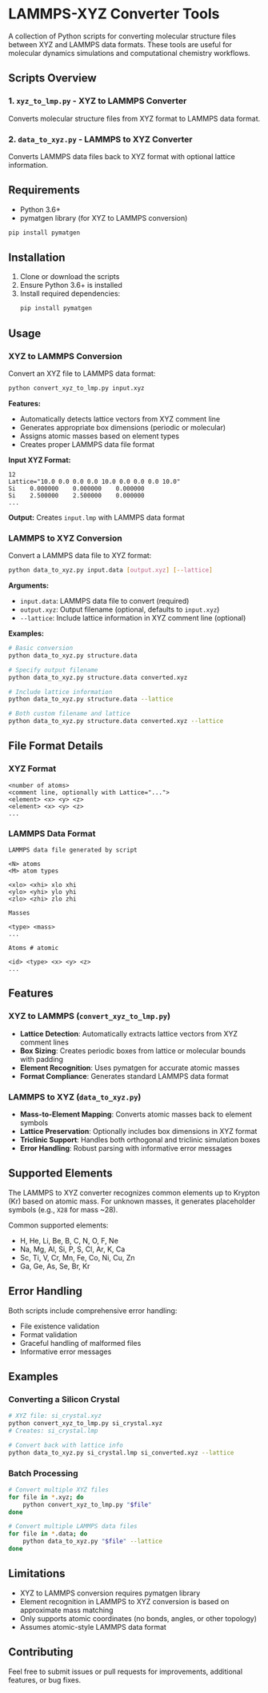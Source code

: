 # LAMMPS-XYZ Converter Tools

A collection of Python scripts for converting molecular structure files between XYZ and LAMMPS data formats. These tools are useful for molecular dynamics simulations and computational chemistry workflows.

## Scripts Overview

### 1. `xyz_to_lmp.py` - XYZ to LAMMPS Converter
Converts molecular structure files from XYZ format to LAMMPS data format.

### 2. `data_to_xyz.py` - LAMMPS to XYZ Converter  
Converts LAMMPS data files back to XYZ format with optional lattice information.

## Requirements

- Python 3.6+
- pymatgen library (for XYZ to LAMMPS conversion)

```bash
pip install pymatgen
```

## Installation

1. Clone or download the scripts
2. Ensure Python 3.6+ is installed
3. Install required dependencies:
   ```bash
   pip install pymatgen
   ```

## Usage

### XYZ to LAMMPS Conversion

Convert an XYZ file to LAMMPS data format:

```bash
python convert_xyz_to_lmp.py input.xyz
```

**Features:**
- Automatically detects lattice vectors from XYZ comment line
- Generates appropriate box dimensions (periodic or molecular)
- Assigns atomic masses based on element types
- Creates proper LAMMPS data file format

**Input XYZ Format:**
```
12
Lattice="10.0 0.0 0.0 0.0 10.0 0.0 0.0 0.0 10.0"
Si    0.000000    0.000000    0.000000
Si    2.500000    2.500000    0.000000
...
```

**Output:** Creates `input.lmp` with LAMMPS data format

### LAMMPS to XYZ Conversion

Convert a LAMMPS data file to XYZ format:

```bash
python data_to_xyz.py input.data [output.xyz] [--lattice]
```

**Arguments:**
- `input.data`: LAMMPS data file to convert (required)
- `output.xyz`: Output filename (optional, defaults to `input.xyz`)
- `--lattice`: Include lattice information in XYZ comment line (optional)

**Examples:**
```bash
# Basic conversion
python data_to_xyz.py structure.data

# Specify output filename
python data_to_xyz.py structure.data converted.xyz

# Include lattice information
python data_to_xyz.py structure.data --lattice

# Both custom filename and lattice
python data_to_xyz.py structure.data converted.xyz --lattice
```

## File Format Details

### XYZ Format
```
<number of atoms>
<comment line, optionally with Lattice="...">
<element> <x> <y> <z>
<element> <x> <y> <z>
...
```

### LAMMPS Data Format
```
LAMMPS data file generated by script

<N> atoms
<M> atom types

<xlo> <xhi> xlo xhi
<ylo> <yhi> ylo yhi
<zlo> <zhi> zlo zhi

Masses

<type> <mass>
...

Atoms # atomic

<id> <type> <x> <y> <z>
...
```

## Features

### XYZ to LAMMPS (`convert_xyz_to_lmp.py`)
- **Lattice Detection**: Automatically extracts lattice vectors from XYZ comment lines
- **Box Sizing**: Creates periodic boxes from lattice or molecular bounds with padding
- **Element Recognition**: Uses pymatgen for accurate atomic masses
- **Format Compliance**: Generates standard LAMMPS data format

### LAMMPS to XYZ (`data_to_xyz.py`)
- **Mass-to-Element Mapping**: Converts atomic masses back to element symbols
- **Lattice Preservation**: Optionally includes box dimensions in XYZ format
- **Triclinic Support**: Handles both orthogonal and triclinic simulation boxes
- **Error Handling**: Robust parsing with informative error messages

## Supported Elements

The LAMMPS to XYZ converter recognizes common elements up to Krypton (Kr) based on atomic mass. For unknown masses, it generates placeholder symbols (e.g., `X28` for mass ~28).

Common supported elements:
- H, He, Li, Be, B, C, N, O, F, Ne
- Na, Mg, Al, Si, P, S, Cl, Ar, K, Ca
- Sc, Ti, V, Cr, Mn, Fe, Co, Ni, Cu, Zn
- Ga, Ge, As, Se, Br, Kr

## Error Handling

Both scripts include comprehensive error handling:
- File existence validation
- Format validation
- Graceful handling of malformed files
- Informative error messages

## Examples

### Converting a Silicon Crystal
```bash
# XYZ file: si_crystal.xyz
python convert_xyz_to_lmp.py si_crystal.xyz
# Creates: si_crystal.lmp

# Convert back with lattice info
python data_to_xyz.py si_crystal.lmp si_converted.xyz --lattice
```

### Batch Processing
```bash
# Convert multiple XYZ files
for file in *.xyz; do
    python convert_xyz_to_lmp.py "$file"
done

# Convert multiple LAMMPS data files
for file in *.data; do
    python data_to_xyz.py "$file" --lattice
done
```

## Limitations

- XYZ to LAMMPS conversion requires pymatgen library
- Element recognition in LAMMPS to XYZ conversion is based on approximate mass matching
- Only supports atomic coordinates (no bonds, angles, or other topology)
- Assumes atomic-style LAMMPS data format

## Contributing

Feel free to submit issues or pull requests for improvements, additional features, or bug fixes.

